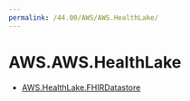 ```yaml
---
permalink: /44.00/AWS/AWS.HealthLake/
---
```


# AWS.AWS.HealthLake



* [AWS.HealthLake.FHIRDatastore](AWS.HealthLake.FHIRDatastore.md)